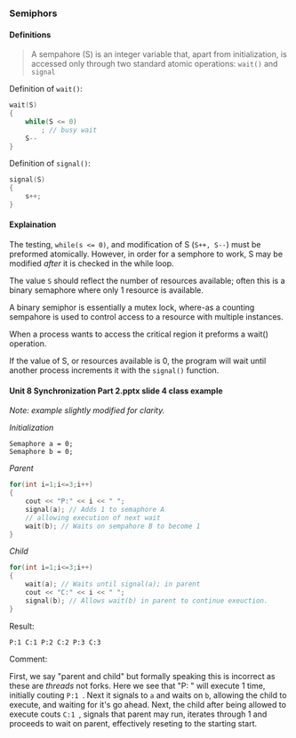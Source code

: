 ### Semiphors

#### Definitions

> A sempahore (S) is an integer variable that, apart from initialization, is accessed only through two standard atomic operations: `wait()` and `signal`

Definition of `wait()`:
```cpp
wait(S)
{
	while(S <= 0)
		; // busy wait
	S--
}
```
Definition of `signal()`:
```cpp
signal(S)
{
	s++;
}
```
#### Explaination

The testing, `while(s <= 0)`, and modification of S (`S++, S--`) must be preformed atomically. However, in order for a semphore to work, S may be modified _after_ it is checked in the while loop.

The value `S` should reflect the number of resources available; often this is a binary
semaphore where only 1 resource is available. 

A binary semiphor is essentially a mutex lock, where-as a counting sempahore is used to control access to a resource with multiple instances.

When a process wants to access the critical region it preforms a wait() operation.

If the value of S, or resources available is 0, the program will wait until another process increments it with the `signal()` function. 


#### Unit 8 Synchronization Part 2.pptx slide 4 class example

_Note: example slightly modified for clarity._

*Initialization*
```
Semaphore a = 0;
Semaphore b = 0;
```
*Parent*
```cpp
for(int i=1;i<=3;i++)
{
	cout << "P:" << i << " ";
	signal(a); // Adds 1 to semaphore A 
	// allowing execution of next wait
	wait(b); // Waits on sempahore B to become 1
}
```
*Child*
```cpp
for(int i=1;i<=3;i++)
{
	wait(a); // Waits until signal(a); in parent
	cout << "C:" << i << " ";
	signal(b); // Allows wait(b) in parent to continue exeuction.
}
```

Result:
```
P:1 C:1 P:2 C:2 P:3 C:3
```

Comment:

First, we say "parent and child" but formally speaking this is incorrect as these are _threads_ not forks.
Here we see that "P: " will execute 1 time, initially couting `P:1 `. Next it signals to `a` and waits on `b`, allowing the child to execute, and waiting for it's go ahead.
Next, the child after being allowed to execute couts `C:1 `, signals that parent may run, iterates through 1 and proceeds to wait on parent, effectively reseting to the starting start.

